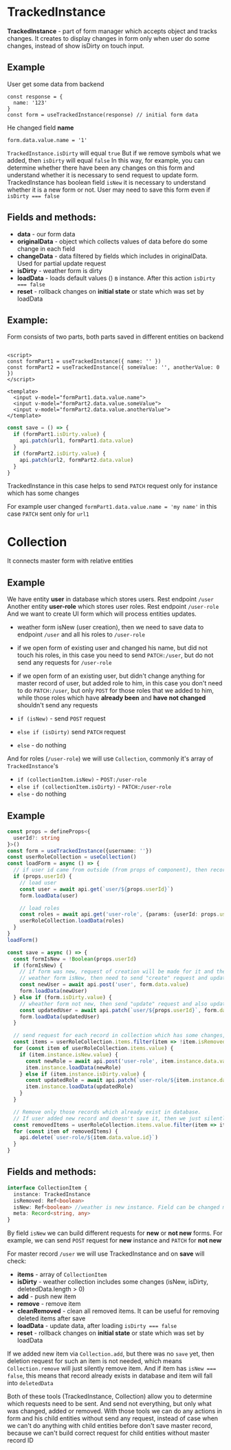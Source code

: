 # TrackedInstance

**TrackedInstance** - part of form manager which accepts object and tracks changes.
It creates to display changes in form only when user do some changes, instead of show isDirty on touch input.

## Example

User get some data from backend

```
const response = {
  name: '123'
}
const form = useTrackedInstance(response) // initial form data
```

He changed field **name**

```
form.data.value.name = '1'
```

`TrackedInstance.isDirty` will equal `true`
But if we remove symbols what we added, then `isDirty` will equal `false`
In this way, for example, you can determine whether there have been any changes on this form and understand whether
it is necessary to send request to update form.
TrackedInstance has boolean field `isNew` it is necessary to understand whether it is a new form or not.
User may need to save this form even if `isDirty === false`

## Fields and methods:

- **data** - our form data
- **originalData** - object which collects values of data before do some change in each field
- **changeData** - data filtered by fields which includes in originalData. Used for partial update request
- **isDirty** - weather form is dirty
- **loadData** - loads default values () в instance. After this action `isDirty === false`
- **reset** - rollback changes on **initial state** or state which was set by loadData

## Example:

Form consists of two parts, both parts saved in different entities on backend

```vue

<script>
const formPart1 = useTrackedInstance({ name: '' })
const formPart2 = useTrackedInstance({ someValue: '', anotherValue: 0 })
</script>

<template>
  <input v-model="formPart1.data.value.name">
  <input v-model="formPart2.data.value.someValue">
  <input v-model="formPart2.data.value.anotherValue">
</template>
```

```typescript
const save = () => {
  if (formPart1.isDirty.value) {
    api.patch(url1, formPart1.data.value)
  }
  if (formPart2.isDirty.value) {
    api.patch(url2, formPart2.data.value)
  }
}
```

TrackedInstance in this case helps to send `PATCH` request only for instance which has some changes

For example user changed `formPart1.data.value.name = 'my name'`
in this case `PATCH` sent only for `url1`

# Collection

It connects master form with relative entities

## Example

We have entity **user** in database which stores users. Rest endpoint `/user`
Another entity **user-role** which stores user roles. Rest endpoint `/user-role`
And we want to create UI form which will process entities updates.

- weather form isNew (user creation), then we need to save data to endpoint `/user` and all his roles to `/user-role`
- if we open form of existing user and changed his name, but did not touch his roles, in this case you need to
  send `PATCH:/user`, but do not send any requests for `/user-role`
- if we open form of an existing user, but didn't change anything for master record of user, but added role to him, in
  this case you don't need to do `PATCH:/user`, but only `POST` for those roles that we added to him, while those roles
  which have **already been** and **have not changed** shouldn't send any requests
 
- `if (isNew)` - send `POST` request
- `else if (isDirty)` send `PATCH` request
- `else` - do nothing

And for roles (`/user-role`) we will use `Collection`, commonly it's array of `TrackedInstance`'s

- `if (collectionItem.isNew)` - `POST:/user-role`
- `else if (collectionItem.isDirty)` - `PATCH:/user-role`
- `else` - do nothing

## Example

```typescript
const props = defineProps<{
  userId?: string
}>()
const form = useTrackedInstance({username: ''})
const userRoleCollection = useCollection()
const loadForm = async () => {
  // if user id came from outside (from props of component), then record exists in database and needs to be fetched
  if (props.userId) {
    // load user
    const user = await api.get(`user/${props.userId}`)
    form.loadData(user)

    // load roles
    const roles = await api.get('user-role', {params: {userId: props.userId}})
    userRoleCollection.loadData(roles)
  }
}
loadForm()

const save = async () => {
  const formIsNew = !Boolean(props.userId)
  if (formIsNew) {
    // if form was new, request of creation will be made for it and the updated data will be loaded via loadData. The form will become isDirty === false
    // weather form isNew, then need to send "create" request and updated data should loaded by "loadData". In this case isDirty === false
    const newUser = await api.post('user', form.data.value)
    form.loadData(newUser)
  } else if (form.isDirty.value) {
    // wheather form not new, then send "update" request and also update data by "loadData"
    const updatedUser = await api.patch(`user/${props.userId}`, form.data.value)
    form.loadData(updatedUser)
  }

  // send request for each record in collection which has some changes, removed or isNew
  const items = userRoleCollection.items.filter(item => !item.isRemoved.value)
  for (const item of userRoleCollection.items.value) {
    if (item.instance.isNew.value) {
      const newRole = await api.post('user-role', item.instance.data.value)
      item.instance.loadData(newRole)
    } else if (item.instance.isDirty.value) {
      const updatedRole = await api.patch(`user-role/${item.instance.data.value.id}`, item.data.value)
      item.instance.loadData(updatedRole)
    }
  }

  // Remove only those records which already exist in database.
  // If user added new record and doesn't save it, then we just silently remove it and don't build any requests for it 
  const removedItems = userRoleCollection.items.value.filter(item => item.isRemoved.value)
  for (const item of removedItems) {
    api.delete(`user-role/${item.data.value.id}`)
  }
}
```

## Fields and methods:

```typescript
interface CollectionItem {
  instance: TrackedInstance
  isRemoved: Ref<boolean>
  isNew: Ref<boolean> //weather is new instance. Field can be changed manually or changed in loadData in second argument
  meta: Record<string, any>
}
```
By field `isNew` we can build different requests for **new** or **not new** forms.
For example, we can send `POST` request for **new** instance and `PATCH` for **not new**

For master record `/user` we will use TrackedInstance and on **save** will check:

- **items** - array of `CollectionItem`
- **isDirty** - weather collection includes some changes (isNew, isDirty, deletedData.length > 0)
- **add** - push new item
- **remove** - remove item
- **cleanRemoved** - clean all removed items. It can be useful for removing deleted items after save
- **loadData** - update data, after loading `isDirty === false`
- **reset** - rollback changes on **initial state** or state which was set by loadData

If we added new item via `Collection.add`, but there was no `save` yet, then deletion request for such an item is not
needed, which means `Collection.remove` will just silently remove item.
And if item has `isNew === false`, this means that record already exists in database and item will fall
into `deletedData`

Both of these tools (TrackedInstance, Collection) allow you to determine which requests need to be sent.
And send not everything, but only what was changed, added or removed.
With those tools we can do any actions in form and his child entities without send any request,
instead of case when we can't do anything with child entities before don't save master record,
because we can't build correct request for child entities without master record ID  
